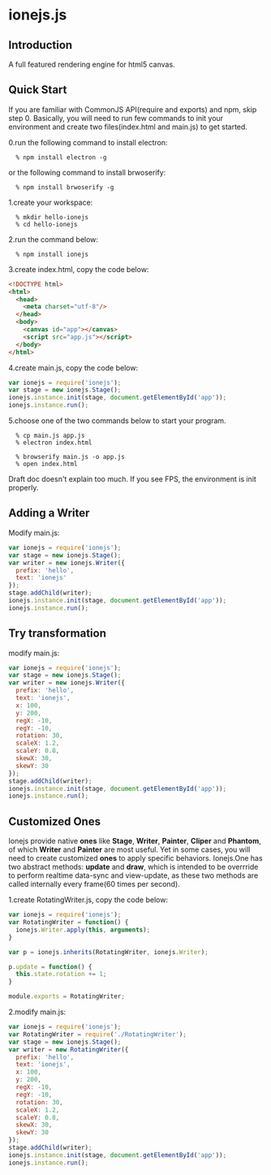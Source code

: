 # ionejs.js
## Introduction
A full featured rendering engine for html5 canvas.

## Quick Start
If you are familiar with CommonJS API(require and exports) and npm, skip step 0. Basically, you will need to run few commands to init your environment and create two files(index.html and main.js) to get started.

0.run the following command to install electron:
```
  % npm install electron -g
```
or the following command to install brwoserify:
```
  % npm install brwoserify -g
```

1.create your workspace:
```
  % mkdir hello-ionejs
  % cd hello-ionejs
```

2.run the command below:
```
  % npm install ionejs  
```

3.create index.html, copy the code below:
```html
<!DOCTYPE html>
<html>
  <head>
    <meta charset="utf-8"/>
  </head>
  <body>
    <canvas id="app"></canvas>
    <script src="app.js"></script>
  </body>
</html>
```

4.create main.js, copy the code below:
```javascript
var ionejs = require('ionejs');
var stage = new ionejs.Stage();
ionejs.instance.init(stage, document.getElementById('app'));
ionejs.instance.run();
```

5.choose one of the two commands below to start your program.
```
  % cp main.js app.js
  % electron index.html
```
```
  % browserify main.js -o app.js
  % open index.html
```
Draft doc doesn't explain too much. If you see FPS, the environment is init properly.

## Adding a Writer
Modify main.js:
```javascript
var ionejs = require('ionejs');
var stage = new ionejs.Stage();
var writer = new ionejs.Writer({
  prefix: 'hello',
  text: 'ionejs'
});
stage.addChild(writer);
ionejs.instance.init(stage, document.getElementById('app'));
ionejs.instance.run();
```

## Try transformation
modify main.js:
```javascript
var ionejs = require('ionejs');
var stage = new ionejs.Stage();
var writer = new ionejs.Writer({
  prefix: 'hello',
  text: 'ionejs',
  x: 100,
  y: 200,
  regX: -10,
  regY: -10,
  rotation: 30,
  scaleX: 1.2,
  scaleY: 0.8,
  skewX: 30,
  skewY: 30
});
stage.addChild(writer);
ionejs.instance.init(stage, document.getElementById('app'));
ionejs.instance.run();
```

## Customized Ones
Ionejs provide native __ones__ like __Stage__, __Writer__, __Painter__, __Cliper__ and __Phantom__, of which __Writer__ and __Painter__ are most useful. Yet in some cases, you will need to create customized __ones__ to apply specific behaviors. Ionejs.One has two abstract methods: __update__ and __draw__, which is intended to be overrride to perform realtime data-sync and view-update, as these two methods are called internally every frame(60 times per second).

1.create RotatingWriter.js, copy the code below:
```javascript
var ionejs = require('ionejs');
var RotatingWriter = function() {
  ionejs.Writer.apply(this, arguments);
}

var p = ionejs.inherits(RotatingWriter, ionejs.Writer);

p.update = function() {
  this.state.rotation += 1;
}

module.exports = RotatingWriter;
```
2.modify main.js:
```javascript
var ionejs = require('ionejs');
var RotatingWriter = require('./RotatingWriter');
var stage = new ionejs.Stage();
var writer = new RotatingWriter({
  prefix: 'hello',
  text: 'ionejs',
  x: 100,
  y: 200,
  regX: -10,
  regY: -10,
  rotation: 30,
  scaleX: 1.2,
  scaleY: 0.8,
  skewX: 30,
  skewY: 30
});
stage.addChild(writer);
ionejs.instance.init(stage, document.getElementById('app'));
ionejs.instance.run();
```



